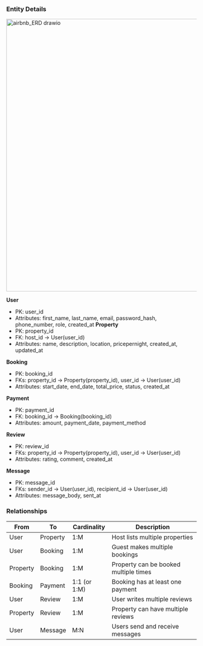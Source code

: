 ### Entity Details

<img width="992" height="721" alt="airbnb_ERD drawio" src="https://github.com/user-attachments/assets/ce753a68-31bf-41a2-94b7-da9ff288d964" />

**User**
- PK: user_id  
- Attributes: first_name, last_name, email, password_hash, phone_number, role, created_at 
**Property**
- PK: property_id  
- FK: host_id → User(user_id)  
- Attributes: name, description, location, pricepernight, created_at, updated_at  

**Booking**
- PK: booking_id  
- FKs: property_id → Property(property_id), user_id → User(user_id)  
- Attributes: start_date, end_date, total_price, status, created_at  

**Payment**
- PK: payment_id  
- FK: booking_id → Booking(booking_id)  
- Attributes: amount, payment_date, payment_method  

**Review**
- PK: review_id  
- FKs: property_id → Property(property_id), user_id → User(user_id)  
- Attributes: rating, comment, created_at  

**Message**
- PK: message_id  
- FKs: sender_id → User(user_id), recipient_id → User(user_id)  
- Attributes: message_body, sent_at  

### Relationships

| From       | To         | Cardinality | Description |
|------------|------------|------------|-------------|
| User       | Property   | 1:M        | Host lists multiple properties |
| User       | Booking    | 1:M        | Guest makes multiple bookings |
| Property   | Booking    | 1:M        | Property can be booked multiple times |
| Booking    | Payment    | 1:1 (or 1:M) | Booking has at least one payment |
| User       | Review     | 1:M        | User writes multiple reviews |
| Property   | Review     | 1:M        | Property can have multiple reviews |
| User       | Message    | M:N        | Users send and receive messages |
